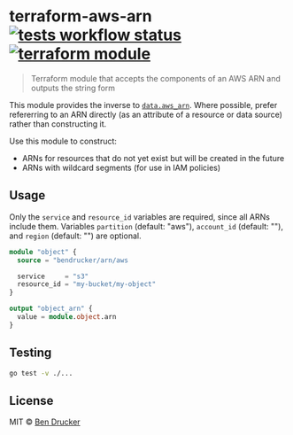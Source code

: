 # terraform-aws-arn [![tests workflow status](https://github.com/bendrucker/terraform-aws-arn/workflows/tests/badge.svg?branch=master)](https://github.com/bendrucker/terraform-aws-arn/actions?query=workflow%3Atests) [![terraform module](https://img.shields.io/badge/terraform-module-623CE4)](https://registry.terraform.io/modules/bendrucker/arn/aws)

> Terraform module that accepts the components of an AWS ARN and outputs the string form

This module provides the inverse to [`data.aws_arn`](https://www.terraform.io/docs/providers/aws/d/arn.html). Where possible, prefer refererring to an ARN directly (as an attribute of a resource or data source) rather than constructing it. 

Use this module to construct:

* ARNs for resources that do not yet exist but will be created in the future
* ARNs with wildcard segments (for use in IAM policies)

## Usage

Only the `service` and `resource_id` variables are required, since all ARNs include them. Variables `partition` (default: "aws"), `account_id` (default: ""), and `region` (default: "") are optional. 

```tf
module "object" {
  source = "bendrucker/arn/aws

  service     = "s3"
  resource_id = "my-bucket/my-object"
}

output "object_arn" {
  value = module.object.arn
}
```

## Testing

```sh
go test -v ./...
```

## License

MIT © [Ben Drucker](http://bendrucker.me)

